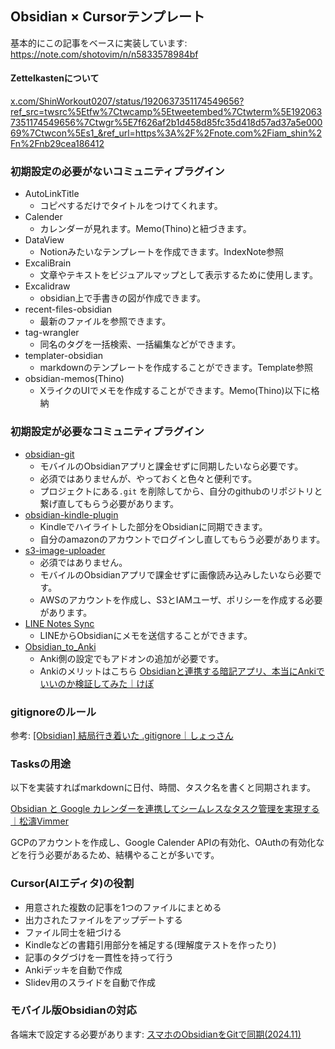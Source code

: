 ## Obsidian × Cursorテンプレート

基本的にこの記事をベースに実装しています: 
https://note.com/shotovim/n/n5833578984bf

#### Zettelkastenについて

[x.com/ShinWorkout0207/status/1920637351174549656?ref\_src=twsrc%5Etfw%7Ctwcamp%5Etweetembed%7Ctwterm%5E1920637351174549656%7Ctwgr%5E7f626af2b1d458d85fc35d418d57ad37a5e00069%7Ctwcon%5Es1\_&ref\_url=https%3A%2F%2Fnote.com%2Fiam\_shin%2Fn%2Fnb29cea186412](https://x.com/ShinWorkout0207/status/1920637351174549656?ref_src=twsrc%5Etfw%7Ctwcamp%5Etweetembed%7Ctwterm%5E1920637351174549656%7Ctwgr%5E7f626af2b1d458d85fc35d418d57ad37a5e00069%7Ctwcon%5Es1_&ref_url=https%3A%2F%2Fnote.com%2Fiam_shin%2Fn%2Fnb29cea186412)

### 初期設定の必要がないコミュニティプラグイン
- AutoLinkTitle
	- コピペするだけでタイトルをつけてくれます。
- Calender
	- カレンダーが見れます。Memo(Thino)と紐づきます。
- DataView
	- Notionみたいなテンプレートを作成できます。IndexNote参照
- ExcaliBrain
	- 文章やテキストをビジュアルマップとして表示するために使用します。
- Excalidraw
	- obsidian上で手書きの図が作成できます。
- recent-files-obsidian
	- 最新のファイルを参照できます。
- tag-wrangler
	- 同名のタグを一括検索、一括編集などができます。
- templater-obsidian
	- markdownのテンプレートを作成することができます。Template参照
- obsidian-memos(Thino)
	- XライクのUIでメモを作成することができます。Memo(Thino)以下に格納

### 初期設定が必要なコミュニティプラグイン

- [obsidian-git](https://github.com/Vinzent03/obsidian-git)
	- モバイルのObsidianアプリと課金せずに同期したいなら必要です。
	- 必須ではありませんが、やっておくと色々と便利です。
	- プロジェクトにある`.git` を削除してから、自分のgithubのリポジトリと繋げ直してもらう必要があります。
- [obsidian-kindle-plugin](https://github.com/hadynz/obsidian-kindle-plugin)
	- Kindleでハイライトした部分をObsidianに同期できます。
	- 自分のamazonのアカウントでログインし直してもらう必要があります。
- [s3-image-uploader](https://github.com/jvsteiner/s3-image-uploader)
	- 必須ではありません。
	- モバイルのObsidianアプリで課金せずに画像読み込みしたいなら必要です。
	- AWSのアカウントを作成し、S3とIAMユーザ、ポリシーを作成する必要があります。
- [LINE Notes Sync](https://note.com/shotovim/n/n55c363144d86)
	-  LINEからObsidianにメモを送信することができます。
- [Obsidian\_to\_Anki](https://github.com/ObsidianToAnki/Obsidian_to_Anki)
	- Anki側の設定でもアドオンの追加が必要です。
	- Ankiのメリットはこちら [Obsidianと連携する暗記アプリ、本当にAnkiでいいのか検証してみた｜けぽ](https://note.com/kepoorz/n/n6f8f72da106d)

### gitignoreのルール
参考: 
[\[Obsidian\] 結局行き着いた .gitignore｜しょっさん](https://note.com/sho7650/n/nbbc6976103ff)


### Tasksの用途

以下を実装すればmarkdownに日付、時間、タスク名を書くと同期されます。

[Obsidian と Google カレンダーを連携してシームレスなタスク管理を実現する｜松濤Vimmer](https://note.com/shotovim/n/n22400bc4ddb7)

GCPのアカウントを作成し、Google Calender APIの有効化、OAuthの有効化などを行う必要があるため、結構やることが多いです。

### Cursor(AIエディタ)の役割

- 用意された複数の記事を1つのファイルにまとめる
- 出力されたファイルをアップデートする
- ファイル同士を紐づける
- Kindleなどの書籍引用部分を補足する(理解度テストを作ったり)
- 記事のタグづけを一貫性を持って行う
- Ankiデッキを自動で作成
- Slidev用のスライドを自動で作成

### モバイル版Obsidianの対応
各端末で設定する必要があります: 
[スマホのObsidianをGitで同期(2024.11)](https://zenn.dev/ishikawa096/articles/158246fc5a5d62)
